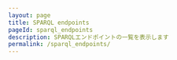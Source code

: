```yaml
---
layout: page
title: SPARQL endpoints
pageId: sparql_endpoints
description: SPARQLエンドポイントの一覧を表示します
permalink: /sparql_endpoints/
---
```


<div id="EndpointsListView"></div>

<script>
document.addEventListener('DOMContentLoaded', function() {
  loadEndpoints();
});

async function loadEndpoints() {
  const endpointListView = document.getElementById('EndpointsListView');
  
  try {
    const baseUrl = window.SITE_BASE_URL || '';
    const datasetLoader = DatasetsManager.getInstance();
    
    // エンドポイント情報とデータセット情報を並行して読み込み
    const [endpointsResponse, datasets] = await Promise.all([
      fetch(`${baseUrl}/assets/data/temp-endpoints.json`),
      datasetLoader.getDatasets()
    ]);
    
    if (!endpointsResponse.ok) {
      throw new Error('Failed to fetch endpoints list');
    }
    
    const endpoints = await endpointsResponse.json();
    
    if (!endpoints || endpoints.length === 0) {
      return;
    }
    
    // 両方のデータが読み込まれてからレンダリング
    renderEndpoints(endpoints, datasets);
    endpointListView.style.display = 'block';
    
  } catch (error) {
    console.error('Error loading endpoints:', error);
  }
}

function renderEndpoints(endpoints, datasets) {
  const endpointListView = document.getElementById('EndpointsListView');
  const baseUrl = window.SITE_BASE_URL || '';
  
  // データセット情報をIDでマップ化
  const datasetMap = {};
  if (datasets && Array.isArray(datasets)) {
    datasets.forEach(dataset => {
      datasetMap[dataset.id] = dataset;
    });
  }
  
  // エンドポイントをソート: primaryを最初に、それ以外は記述順
  const sortedEndpoints = [...endpoints].sort((a, b) => {
    if (a.id === 'primary') return -1;
    if (b.id === 'primary') return 1;
    return 0; // 元の順序を維持
  });
  
  // エンドポイントのHTMLを生成
  const endpointsHtml = sortedEndpoints.map(endpoint => {
    // データセット名のシンプルなリスト生成
    const datasetsHtml = endpoint.dataset.map(datasetId => {
      const dataset = datasetMap[datasetId] || { id: datasetId };
      const datasetName = dataset.title || dataset.id || 'Unknown Dataset';
      const datasetLink = `${baseUrl}/dataset/?id=${encodeURIComponent(datasetId)}`;
      
      return `<li><a href="${datasetLink}">${datasetName}</a></li>`;
    }).join('');

    return `
      <ul class="endpoints">
        <li class="endpoint">
          <article>
            <header>
              <h2>${endpoint.title}</h2>
              <a href="https://rdfportal.org/${endpoint.id}/sparql" target="endpoint" class="external-link">Endpoint</a>
            </header>
            <ul class="datasets">
              ${datasetsHtml}
            </ul>
          </article>
        </li>
      </ul>
    `;
  }).join('');
  
  endpointListView.innerHTML = endpointsHtml;
}

</script>
